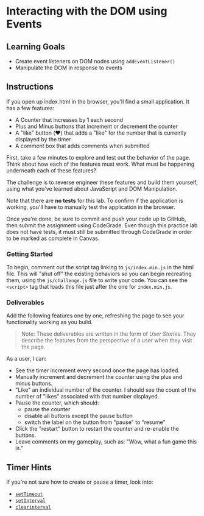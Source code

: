# Interacting with the DOM using Events

## Learning Goals

- Create event listeners on DOM nodes using `addEventListener()`
- Manipulate the DOM in response to events

## Instructions

If you open up index.html in the browser, you'll find a small application. It
has a few features:

- A Counter that increases by 1 each second
- Plus and Minus buttons that increment or decrement the counter
- A "like" button (❤️) that adds a "like" for the number that is currently
  displayed by the timer
- A comment box that adds comments when submitted

First, take a few minutes to explore and test out the behavior of the page.
Think about how each of the features must work. What must be happening
underneath each of these features?

The challenge is to reverse engineer these features and build them yourself,
using what you've learned about JavaScript and DOM Manipulation.

Note that there are **no tests** for this lab. To confirm if the application is
working, you'll have to manually test the application in the browser.

Once you're done, be sure to commit and push your code up to GitHub, then submit
the assignment using CodeGrade. Even though this practice lab does not have
tests, it must still be submitted through CodeGrade in order to be marked as
complete in Canvas.

### Getting Started

To begin, comment out the script tag linking to `js/index.min.js` in the html
file. This will "shut off" the existing behaviors so you can begin recreating
them, using the `js/challenge.js` file to write your code. You can see the
`<script>` tag that loads this file just after the one for `index.min.js`.

### Deliverables

Add the following features one by one, refreshing the page to see your
functionality working as you build.

> Note: These deliverables are written in the form of _User Stories_. They
> describe the features from the perspective of a user when they visit the page.

As a user, I can:

- See the timer increment every second once the page has loaded.
- Manually increment and decrement the counter using the plus and minus buttons.
- "Like" an individual number of the counter. I should see the count of the
  number of "likes" associated with that number displayed.
- Pause the counter, which should:
  - pause the counter
  - disable all buttons except the pause button
  - switch the label on the button from "pause" to "resume"
- Click the "restart" button to restart the counter and re-enable the buttons.
- Leave comments on my gameplay, such as: "Wow, what a fun game this is."

## Timer Hints

If you're not sure how to create or pause a timer, look into:

- [`setTimeout`](https://developer.mozilla.org/en-US/docs/Web/API/WindowOrWorkerGlobalScope/setTimeout)
- [`setInterval`](https://developer.mozilla.org/en-US/docs/Web/API/WindowOrWorkerGlobalScope/setInterval)
- [`clearinterval`](https://developer.mozilla.org/en-US/docs/Web/API/WindowOrWorkerGlobalScope/clearInterval)
